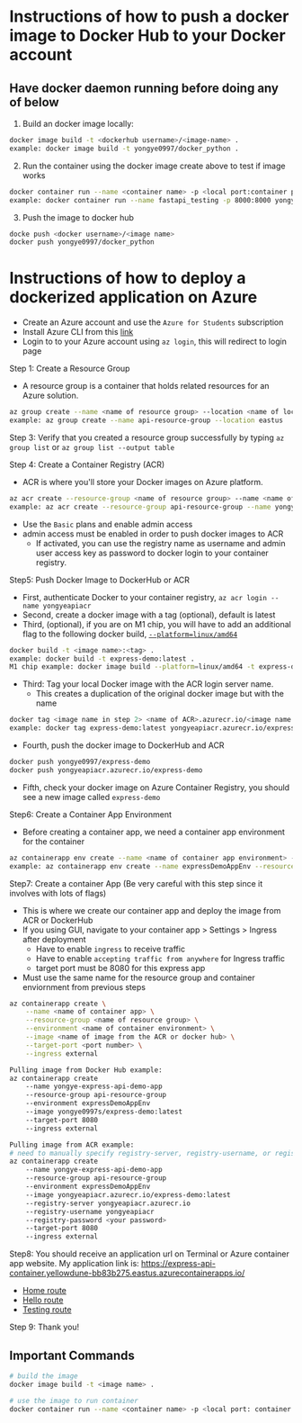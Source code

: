 # Instructions of how to push a docker image to Docker Hub to your Docker account

## Have docker daemon running before doing any of below
1. Build an docker image locally: 
```bash
docker image build -t <dockerhub username>/<image-name> .
example: docker image build -t yongye0997/docker_python .
```

2. Run the container using the docker image create above to test if image works
```bash
docker container run --name <container name> -p <local port:container port> <image name>
example: docker container run --name fastapi_testing -p 8000:8000 yongye0997/docker_python
```

3. Push the image to docker hub
```bash
docke push <docker username>/<image name>
docker push yongye0997/docker_python
```

# Instructions of how to deploy a dockerized application on Azure
- Create an Azure account and use the `Azure for Students` subscription
-  Install Azure CLI from this [link](https://learn.microsoft.com/en-us/cli/azure/install-azure-cli)
- Login to to your Azure account using `az login`, this will redirect to login page

Step 1: Create a Resource Group
- A resource group is a container that holds related resources for an Azure solution.
```bash
az group create --name <name of resource group> --location <name of location>
example: az group create --name api-resource-group --location eastus
```

Step 3: Verify that you created a resource group successfully by typing `az group list` or `az group list --output table`

Step 4: Create a Container Registry (ACR)
-  ACR is where you'll store your Docker images on Azure platform.
```bash
az acr create --resource-group <name of resource group> --name <name of container registry> --sku Basic --admin-enabled true
example: az acr create --resource-group api-resource-group --name yongyeapiacr --sku Basic --admin-enabled true 
```
- Use the `Basic` plans and enable admin access
- admin access must be enabled in order to push docker images to ACR
    - If activated, you can use the registry name as username and admin user access key as password to docker login to your container registry.

Step5: Push Docker Image to DockerHub or ACR
- First, authenticate Docker to your container registry, `az acr login --name yongyeapiacr`
- Second, create a docker image with a tag (optional), default is latest
- Third, (optional), if you are on M1 chip, you will have to add an additional flag to the following docker build, [`--platform=linux/amd64`](https://github.com/docker/for-mac/issues/6356)
```bash
docker build -t <image name>:<tag> .
example: docker build -t express-demo:latest .
M1 chip example: docker image build --platform=linux/amd64 -t express-demo:latest .
```
- Third: Tag your local Docker image with the ACR login server name.
    - This creates a duplication of the original docker image but with the name
```bash
docker tag <image name in step 2> <name of ACR>.azurecr.io/<image name in step 2>
example: docker tag express-demo:latest yongyeapiacr.azurecr.io/express-demo:latest 
```
- Fourth, push the docker image to DockerHub and ACR
```bash
docker push yongye0997/express-demo
docker push yongyeapiacr.azurecr.io/express-demo
```
- Fifth, check your docker image on Azure Container Registry, you should see a new image called `express-demo`

Step6: Create a Container App Environment
- Before creating a container app, we need a container app environment for the container 
```bash
az containerapp env create --name <name of container app environment> --resource-group <name of resource gorup we created in step 1> --location eastus
example: az containerapp env create --name expressDemoAppEnv --resource-group api-resource-group --location eastus
```

Step7: Create a container App (Be very careful with this step since it involves with lots of flags)
- This is where we create our container app and deploy the image from ACR or DockerHub
- If you using GUI, navigate to your container app > Settings > Ingress after deployment
    - Have to enable `ingress` to receive traffic
    - Have to enable `accepting traffic from anywhere` for Ingress traffic
    - target port must be 8080 for this express app
- Must use the same name for the resource group and container enviornment from previous steps
```bash
az containerapp create \
    --name <name of container app> \
    --resource-group <name of resource group> \
    --environment <name of container environment> \
    --image <name of image from the ACR or docker hub> \
    --target-port <port number> \
    --ingress external 

Pulling image from Docker Hub example: 
az containerapp create 
    --name yongye-express-api-demo-app 
    --resource-group api-resource-group 
    --environment expressDemoAppEnv 
    --image yongye0997s/express-demo:latest 
    --target-port 8080 
    --ingress external

Pulling image from ACR example:
# need to manually specify registry-server, registry-username, or registry-password if authentication is required, link: https://github.com/microsoft/azure-container-apps/issues/863#issuecomment-1669564470
az containerapp create 
    --name yongye-express-api-demo-app 
    --resource-group api-resource-group 
    --environment expressDemoAppEnv 
    --image yongyeapiacr.azurecr.io/express-demo:latest 
    --registry-server yongyeapiacr.azurecr.io
    --registry-username yongyeapiacr
    --registry-password <your password>
    --target-port 8080 
    --ingress external
```

Step8: You should receive an application url on Terminal or Azure container app website.
My application link is: https://express-api-container.yellowdune-bb83b275.eastus.azurecontainerapps.io/
- [Home route](https://express-api-container.yellowdune-bb83b275.eastus.azurecontainerapps.io/)
- [Hello route](https://express-api-container.yellowdune-bb83b275.eastus.azurecontainerapps.io/hello)
- [Testing route](https://express-api-container.yellowdune-bb83b275.eastus.azurecontainerapps.io/testing)

Step 9: Thank you!

## Important Commands
```bash
# build the image
docker image build -t <image name> .

# use the image to run container 
docker container run --name <container name> -p <local port: container port> -d <image name>
```

